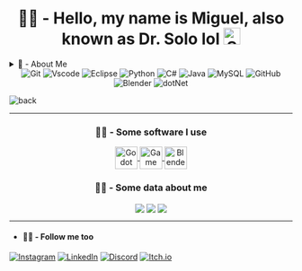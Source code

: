 <div align=center>
	<h1 align=center> 🤖💬 - Hello, my name is Miguel, also known as Dr. Solo lol
		<picture>
		  <source height="30" width="30" media="(prefers-color-scheme: dark)" srcset="https://user-images.githubusercontent.com/25423296/163456776-7f95b81a-f1ed-45f7-b7ab-8fa810d529fa.png">
		  <source height="30" width="30" media="(prefers-color-scheme: light)" srcset="https://user-images.githubusercontent.com/25423296/163456779-a8556205-d0a5-45e2-ac17-42d089e3c3f8.png">
		  <img 	  height="30" width="30" alt="Shows an illustrated sun in light mode and a moon with stars in dark mode." src="https://user-images.githubusercontent.com/25423296/163456779-a8556205-d0a5-45e2-ac17-42d089e3c3f8.png">
		</picture>
	</h1>
</div>

<details>
	<summary>🤖 - About Me</summary>

  * | 💻 | I'm studying computer engineering |
    |-----|-----------------------------------|
    | 👾 | Dev Indie |
    | 🤖 | Lover For Bots |
    | 🔭 | Star Lover |
    | 🙀 | My Dreams Come True |
    
   ## CAAAAAAAAAAAT
  * ![CAAAAAAAAAT](https://media1.tenor.com/m/vRJqB71Wh54AAAAC/cats-smile.gif)
</details>

<!--
![background](https://cdn.leonardo.ai/users/4ca3dbe5-820e-447b-aecc-ffb603540e48/generations/d2af487c-a848-457b-bea1-f48bab31117c/variations/UniversalUpscaler_d2af487c-a848-457b-bea1-f48bab31117c.jpg) 
-->


<div align=center>
	<img title="Git" 	src="https://img.shields.io/badge/GIT-E44C30?style=for-the-badge&logo=git&logoColor=white"/>
	<img title="Vscode" 	src="https://img.shields.io/badge/Vscode-007ACC?style=for-the-badge&logo=visual-studio-code&logoColor=white"/>
	<img title="Eclipse"	src="https://img.shields.io/badge/Eclipse-E44C30?style=for-the-badge&logo=eclipse&logoColor=white"/>
	<img title="Python"	src="https://img.shields.io/badge/python-3670A0?style=for-the-badge&logo=python&logoColor=ffdd54"/>
	<img title="C#"		src="https://img.shields.io/badge/C%23-239120?style=for-the-badge&logo=c-sharp&logoColor=white"/>
	<img title="Java"	src="https://img.shields.io/badge/java-%23ED8B00.svg?style=for-the-badge&logo=openjdk&logoColor=white"/>
	<img title="MySQL"	src="https://img.shields.io/badge/MySQL-00000F?style=for-the-badge&logo=mysql&logoColor=white"/>
	<img title="GitHub"	src="https://img.shields.io/badge/GitHub-00000F?style=for-the-badge&logo=github&logoColor=white"/>
	<img title="Blender"	src="https://img.shields.io/badge/Blender-E44C30?style=for-the-badge&logo=blender&logoColor=white"/>
	<img title="dotNet"	src="https://img.shields.io/badge/DotNet-A020F0?style=for-the-badge&logo=dotnet&logoColor=white"/>
</div>

![back](https://cdn.discordapp.com/attachments/1281018291984269443/1283153932264276010/13_Sem_Titulo_20240910163114.jpg?ex=66e1f5b9&is=66e0a439&hm=568f0a08430b64ef900d2b9371ceee93178dd94660565eb4b977d0f7b2649adf&)

<hr>

<div	align=center>
	<h3 align=center>🤖💬 - Some software I use</h3>
	<a title="Godot" target="_blank" href="https://godotengine.org">
		<img align=center title="Godot" alt="Godot Icon" height="40" width="40" align="center" src="https://upload.wikimedia.org/wikipedia/commons/thumb/6/6a/Godot_icon.svg/2048px-Godot_icon.svg.png" />
	</a>
	<a title="Game Maker" target="_blank" href="https://gamemaker.io/en">
		<img align=center title="Game Maker" alt="Game Maker Icon" height="40" width="40" align="center" src = "https://freefilehippo.com/wp-content/uploads/2020/11/gamemaker-studio-2-logo.png" />
	</a>
	<a title="Blender" target="_blank" href="https://www.blender.org">
		<img align=center title="Blender" alt="Blender Icon" height="40" width="40" align="center" src = "https://github.com/DoutorSolo/DoutorSolo/assets/132822901/0aacb41d-d132-4558-ad5b-ecb64a438e34" />
	</a>
</div>

<div align=center>
	<h3 align=center>🤖💬 - Some data about me</h3>
	<img align=center src = "https://github-readme-stats.vercel.app/api?username=DoctorSolo&theme=shadow_red&bg_color=000&border_color=FF0000&show_icons=true&icon_color=FF0000&title_color=FF0000&text_color=FFF" />
	<img align=center src = "https://github-readme-stats-git-masterrstaa-rickstaa.vercel.app/api/top-langs/?username=DoctorSolo&layout=compact&bg_color=000&border_color=FF0000&title_color=FF0000&text_color=FFF&langs_count=8" />
	<img align=center src = "https://streak-stats.demolab.com/?user=DoctorSolo&theme=youtube_dark&background=000&border=FF0000&dates=FFF"/>
</div>

<hr>

- #### 🤖💬 - Follow me too ####
[![Instagram](https://img.shields.io/badge/-Instagram-%23E4405F?style=for-the-badge&logo=instagram&logoColor=white)](https://www.instagram.com/who_miguel_/)
[![LinkedIn](https://img.shields.io/badge/LinkedIn-0077B5?style=for-the-badge&logo=linkedin&logoColor=white)](https://www.linkedin.com/in/miguel-e-a46b13279/)
[![Discord](https://img.shields.io/badge/Discord-7289DA?style=for-the-badge&logo=discord&logoColor=white)](https://discord.com/users/534808726570270731/)
[![Itch.io](https://img.shields.io/badge/-Itch.io-000?style=for-the-badge&logo=itch.io&logoColor=%23E4405F)](https://doctor-solo.itch.io/)
